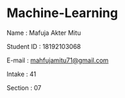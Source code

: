 # Machine-Learning

Name : Mafuja Akter Mitu

Student ID : 18192103068

E-mail : mahfujamitu71@gmail.com

Intake : 41

Section : 07
